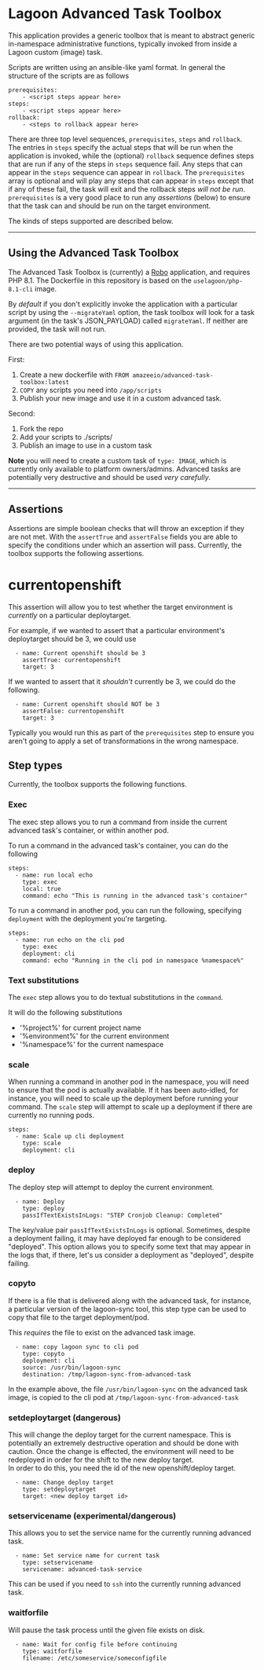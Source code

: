 # Lagoon Advanced Task Toolbox

This application provides a generic toolbox that is meant to abstract generic in-namespace administrative functions, typically invoked from inside a Lagoon custom (image) task.

Scripts are written using an ansible-like yaml format. In general the structure of the scripts are as follows
```
prerequisites:
    - <script steps appear here>
steps:
    - <script steps appear here>
rollback:
    - <steps to rollback appear here>
```
There are three top level sequences, `prerequisites`, `steps` and `rollback`.
The entries in `steps` specify the actual steps that will be run when the application is invoked, while the (optional) `rollback` sequence defines steps that are run if any of the steps in `steps` sequence fail.
Any steps that can appear in the `steps` sequence can appear in `rollback`.
The `prerequisites` array is optional and will play any steps that can appear in `steps` except that if any of these fail,
the task will exit and the rollback steps *will not be run*. 
`prerequisites` is a very good place to run any *assertions* (below) to ensure that the task can and should be run on the target environment.  

The kinds of steps supported are described below.

---
## Using the Advanced Task Toolbox

The Advanced Task Toolbox is (currently) a [Robo](https://robo.li/) application, and requires PHP 8.1.
The Dockerfile in this repository is based on the `uselagoon/php-8.1-cli` image.

By _default_ if you don't explicitly invoke the application with a particular script by using the `--migrateYaml` option,
the task toolbox will look for a task argument (in the task's JSON_PAYLOAD) called `migrateYaml`.
If neither are provided, the task will not run.

There are two potential ways of using this application.

First:
1. Create a new dockerfile with `FROM amazeeio/advanced-task-toolbox:latest`
2. `COPY` any scripts you need into `/app/scripts`
3. Publish your new image and use it in a custom advanced task.

Second:
1. Fork the repo
2. Add your scripts to ./scripts/
3. Publish an image to use in a custom task 


**Note** you will need to create a custom task of `type: IMAGE`, which is currently only available to platform owners/admins.
Advanced tasks are potentially very destructive and should be used _very carefully_.

***

## Assertions

Assertions are simple boolean checks that will throw an exception if they are not met.
With the `assertTrue` and `assertFalse` fields you are able to specify the conditions under which an assertion will pass.
Currently, the toolbox supports the following assertions.

# currentopenshift

This assertion will allow you to test whether the target environment is _currently_ on a particular deploytarget.

For example, if we wanted to assert that a particular environment's deploytarget should be 3, we could use

```
  - name: Current openshift should be 3
    assertTrue: currentopenshift
    target: 3
```

If we wanted to assert that it _shouldn't_ currently be 3, we could do the following.

```
  - name: Current openshift should NOT be 3
    assertFalse: currentopenshift
    target: 3
```

Typically you would run this as part of the `prerequisites` step to ensure you aren't going to apply a set of transformations in the wrong namespace.

## Step types

Currently, the toolbox supports the following functions.

### Exec

The exec step allows you to run a command from inside the current advanced task's container, or within another pod.

To run a command in the advanced task's container, you can do the following
```
steps:
  - name: run local echo
    type: exec
    local: true
    command: echo "This is running in the advanced task's container"
```

To run a command in another pod, you can run the following, specifying `deployment` with the deployment you're targeting.
```
steps:
  - name: run echo on the cli pod
    type: exec
    deployment: cli
    command: echo "Running in the cli pod in namespace %namespace%"
```
### Text substitutions
The `exec` step allows you to do textual substitutions in the `command`.

It will do the following substitutions
* '%project%' for current project name
* '%environment%' for the current environment
* '%namespace%' for the current namespace


### scale

When running a command in another pod in the namespace, you will need to ensure that the pod is actually available.
If it has been auto-idled, for instance, you will need to scale up the deployment before running your command.
The `scale` step will attempt to scale up a deployment if there are currently no running pods.
```
steps:
  - name: Scale up cli deployment
    type: scale
    deployment: cli
```

### deploy

The deploy step will attempt to deploy the current environment.

```
  - name: Deploy
    type: deploy
    passIfTextExistsInLogs: "STEP Cronjob Cleanup: Completed"
```

The key/value pair `passIfTextExistsInLogs` is optional. Sometimes, despite a deployment failing, it may have deployed far enough to be considered "deployed".
This option allows you to specify some text that may appear in the logs that, if there, let's us consider a deployment as "deployed", despite failing.

### copyto

If there is a file that is delivered along with the advanced task,
for instance, a particular version of the lagoon-sync tool,
this step type can be used to copy that file to the target deployment/pod.

This _requires_ the file to exist on the advanced task image.

```
  - name: copy lagoon sync to cli pod
    type: copyto
    deployment: cli
    source: /usr/bin/lagoon-sync
    destination: /tmp/lagoon-sync-from-advanced-task
```

In the example above, the file `/usr/bin/lagoon-sync` on the advanced task image,
is copied to the cli pod at `/tmp/lagoon-sync-from-advanced-task`

### setdeploytarget (dangerous)

This will change the deploy target for the current namespace.
This is potentially an extremely destructive operation and should be done with caution.
Once the change is effected, the environment will need to be redeployed in order for the shift to the new deploy target.  
In order to do this, you need the id of the new openshift/deploy target.

```
  - name: Change deploy target
    type: setdeploytarget
    target: <new deploy target id>
```


### setservicename (experimental/dangerous)

This allows you to set the service name for the currently running advanced task.
```
  - name: Set service name for current task
    type: setservicename
    servicename: advanced-task-service
```
This can be used if you need to `ssh` into the currently running advanced task.

### waitforfile

Will pause the task process until the given file exists on disk.

```
  - name: Wait for config file before continuing
    type: waitforfile
    filename: /etc/someservice/someconfigfile
```

